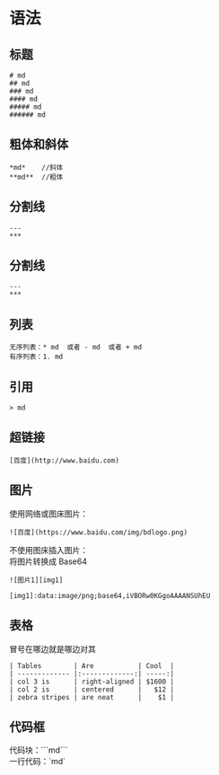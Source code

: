 # 语法

## 标题

```
# md
## md
### md
#### md
##### md
###### md
```

## 粗体和斜体

```
*md*    //斜体
**md**  //粗体
```

## 分割线

```
---
***
```

## 分割线

```
---
***
```

## 列表

```
无序列表：* md  或者 - md  或者 + md
有序列表：1. md
```

## 引用

```
> md
```

## 超链接

```
[百度](http://www.baidu.com)
```

## 图片

使用网络或图床图片：

```
![百度](https://www.baidu.com/img/bdlogo.png)
```

不使用图床插入图片：\
将图片转换成 Base64

```
![图片1][img1]

[img1]:data:image/png;base64,iVBORw0KGgoAAAANSUhEU
```

## 表格

冒号在哪边就是哪边对其

```
| Tables        | Are           | Cool  |
| ------------- |:-------------:| -----:|
| col 3 is      | right-aligned | $1600 |
| col 2 is      | centered      |   $12 |
| zebra stripes | are neat      |    $1 |
```

## 代码框

代码块：\`\`\`md\`\`\`\
一行代码：\`md\`
